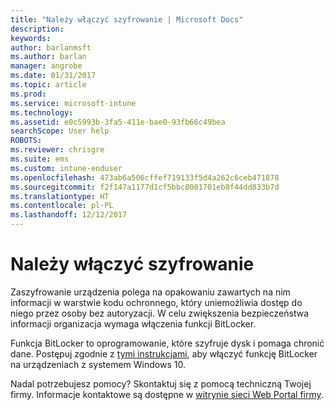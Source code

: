 ```yaml
---
title: "Należy włączyć szyfrowanie | Microsoft Docs"
description: 
keywords: 
author: barlanmsft
ms.author: barlan
manager: angrobe
ms.date: 01/31/2017
ms.topic: article
ms.prod: 
ms.service: microsoft-intune
ms.technology: 
ms.assetid: e0c5993b-3fa5-411e-bae0-93fb66c49bea
searchScope: User help
ROBOTS: 
ms.reviewer: chrisgre
ms.suite: ems
ms.custom: intune-enduser
ms.openlocfilehash: 473ab6a506cffef719133f5d4a262c6ceb471878
ms.sourcegitcommit: f2f147a1177d1cf5bbc8001701eb8f44dd833b7d
ms.translationtype: HT
ms.contentlocale: pl-PL
ms.lasthandoff: 12/12/2017
---
```

# <a name="you-need-to-enable-encryption"></a>Należy włączyć szyfrowanie

Zaszyfrowanie urządzenia polega na opakowaniu zawartych na nim informacji w warstwie kodu ochronnego, który uniemożliwia dostęp do niego przez osoby bez autoryzacji. W celu zwiększenia bezpieczeństwa informacji organizacja wymaga włączenia funkcji BitLocker.

Funkcja BitLocker to oprogramowanie, które szyfruje dysk i pomaga chronić dane. Postępuj zgodnie z [tymi instrukcjami](https://gallery.technet.microsoft.com/How-to-turn-on-BitLocker-34294d3d), aby włączyć funkcję BitLocker na urządzeniach z systemem Windows 10.

Nadal potrzebujesz pomocy? Skontaktuj się z pomocą techniczną Twojej firmy. Informacje kontaktowe są dostępne w [witrynie sieci Web Portal firmy](https://portal.manage.microsoft.com#HelpDeskDialog).

